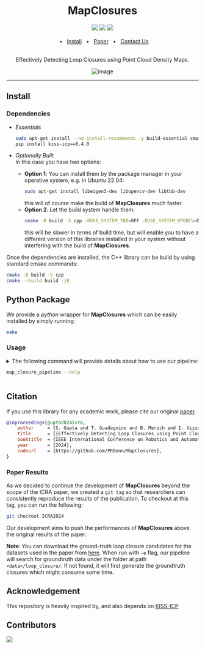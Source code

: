 <div align="center">
    <h1>MapClosures</h1>
    <a href="https://github.com/PRBonn/MapClosures/releases"><img src="https://img.shields.io/github/v/release/PRBonn/MapClosures?label=version" /></a>
    <a href="https://github.com/PRBonn/MapClosures/blob/main/LICENSE"><img src=https://img.shields.io/badge/license-MIT-green" /></a>
    <a href="https://github.com/PRBonn/MapClosures/blob/main/"><img src="https://img.shields.io/badge/Linux-FCC624?logo=linux&logoColor=black" /></a>
    <br />
    <br />
    <span>&nbsp;&nbsp;•&nbsp;&nbsp;</span>
    <a href="https://github.com/PRBonn/MapClosures/blob/main/README.md#Install">Install</a>
    <span>&nbsp;&nbsp;•&nbsp;&nbsp;</span>
    <a href=https://www.ipb.uni-bonn.de/pdfs/gupta2024icra.pdf>Paper</a>
    <span>&nbsp;&nbsp;•&nbsp;&nbsp;</span>
    <a href=https://github.com/PRBonn/MapClosures/issues>Contact Us</a>
  <br />
  <br />

Effectively Detecting Loop Closures using Point Cloud Density Maps.

<p align="center">

![image](https://github.com/PRBonn/MapClosures/assets/28734882/18d5ee54-61a9-4d9f-87f2-8aba16de0f75)
</p>
</div>
<hr />

## Install

### Dependencies
- *Essentials*
    ```sh
    sudo apt-get install --no-install-recommends -y build-essential cmake pybind11-dev python3-dev python3-pip
    pip install kiss-icp==0.4.0
    ```

- *Optionally Built* \
  In this case you have two options:
  - **Option 1**: You can install them by the package manager in your operative system, e.g. in Ubuntu 22.04:
      ```sh
      sudo apt-get install libeigen3-dev libopencv-dev libtbb-dev
      ```
      this will of course make the build of **MapClosures** much faster.
  - **Option 2**: Let the build system handle them:
      ```sh
      cmake -B build -S cpp -DUSE_SYSTEM_TBB=OFF -DUSE_SYSTEM_OPENCV=OFF -DUSE_SYSTEM_EIGEN3=OFF
      ```
      this will be slower in terms of build time, but will enable you to have a different version of this libraries installed in your system without interfering with the build of **MapClosures**.

Once the dependencies are installed, the C++ library can be build by using standard cmake commands:
```sh
cmake -B build -S cpp
cmake --build build -j8
```

## Python Package
We provide a _python_ wrapper for **MapClosures** which can be easily installed by simply running:
```sh
make
```
### Usage
<details>
<summary>
The following command will provide details about how to use our pipeline:

```sh
map_closure_pipeline --help
```
</summary>

![CLI_usage](https://github.com/PRBonn/MapClosures/assets/28734882/6dfbd767-ca63-4671-9582-3129752d0244)
</details>


## Citation

If you use this library for any academic work, please cite our original [paper](https://www.ipb.uni-bonn.de/pdfs/gupta2024icra.pdf).

```bibtex
@inproceedings{gupta2024icra,
    author     = {S. Gupta and T. Guadagnino and B. Mersch and I. Vizzo and C. Stachniss},
    title      = {{Effectively Detecting Loop Closures using Point Cloud Density Maps}},
    booktitle  = {IEEE International Conference on Robotics and Automation (ICRA)},
    year       = {2024},
    codeurl    = {https://github.com/PRBonn/MapClosures},
}
```
### Paper Results
As we decided to continue the development of **MapClosures** beyond the scope of the ICRA paper, we created a ``git tag`` so that researchers can consistently reproduce the results of the publication. To checkout at this tag, you can run the following:
```sh
git checkout ICRA2024
```
Our development aims to push the performances of **MapClosures** above the original results of the paper.

**Note**: You can download the ground-truth loop closure candidates for the datasets used in the paper from [here](https://www.ipb.uni-bonn.de/html/projects/gupta2024icra/MapClosuresGroundtruth.zip). When run with `-e` flag, our pipeline will search for groundtruth data under the folder at path `<data>/loop_closure/`. If not found, it will first generate the groundtruth closures which might consume some time.

## Acknowledgement

This repository is heavily inspired by, and also depends on [KISS-ICP](https://github.com/PRBonn/kiss-icp)

## Contributors

<a href="https://github.com/PRBonn/MapClosures/graphs/contributors">
  <img src="https://contrib.rocks/image?repo=PRBonn/MapClosures" />
</a>
